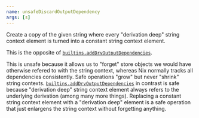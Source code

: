 ```yaml
---
name: unsafeDiscardOutputDependency
args: [s]
---
```

Create a copy of the given string where every "derivation deep" string context element is turned into a constant string context element.

This is the opposite of [`builtins.addDrvOutputDependencies`](#builtins-addDrvOutputDependencies).

This is unsafe because it allows us to "forget" store objects we would have otherwise refered to with the string context,
whereas Nix normally tracks all dependencies consistently.
Safe operations "grow" but never "shrink" string contexts.
[`builtins.addDrvOutputDependencies`] in contrast is safe because "derivation deep" string context element always refers to the underlying derivation (among many more things).
Replacing a constant string context element with a "derivation deep" element is a safe operation that just enlargens the string context without forgetting anything.

[`builtins.addDrvOutputDependencies`]: #builtins-addDrvOutputDependencies
